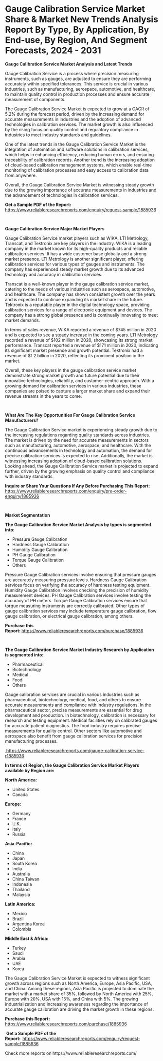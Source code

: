 <p><h1>Gauge Calibration Service Market Share & Market New Trends Analysis Report By Type, By Application, By End-use, By Region, And Segment Forecasts, 2024 - 2031</h1></p><p><strong>Gauge Calibration Service Market Analysis and Latest Trends</strong></p>
<p><p>Gauge Calibration Service is a process where precision measuring instruments, such as gauges, are adjusted to ensure they are performing accurately within specified tolerances. This service is crucial in various industries, such as manufacturing, aerospace, automotive, and healthcare, to maintain quality control in production processes and ensure accurate measurement of components.</p><p>The Gauge Calibration Service Market is expected to grow at a CAGR of 5.2% during the forecast period, driven by the increasing demand for accurate measurements in industries and the adoption of advanced technologies in calibration services. The market growth is also influenced by the rising focus on quality control and regulatory compliance in industries to meet industry standards and guidelines.</p><p>One of the latest trends in the Gauge Calibration Service Market is the integration of automation and software solutions in calibration services, which helps in enhancing efficiency, reducing human errors, and ensuring traceability of calibration records. Another trend is the increasing adoption of cloud-based calibration management systems, which enable real-time monitoring of calibration processes and easy access to calibration data from anywhere.</p><p>Overall, the Gauge Calibration Service Market is witnessing steady growth due to the growing importance of accurate measurements in industries and the advancement of technologies in calibration services.</p></p>
<p><strong>Get a Sample PDF of the Report:&nbsp;</strong> <a href="https://www.reliableresearchreports.com/enquiry/request-sample/1885936">https://www.reliableresearchreports.com/enquiry/request-sample/1885936</a></p>
<p>&nbsp;</p>
<p><strong>Gauge Calibration Service Major Market Players</strong></p>
<p><p>Gauge Calibration Service market players such as WIKA, LTI Metrology, Transcat, and Tektronix are key players in the industry. WIKA is a leading company in the market known for its high-quality products and reliable calibration services. It has a wide customer base globally and a strong market presence. LTI Metrology is another significant player, offering calibration services for various types of gauges and instruments. The company has experienced steady market growth due to its advanced technology and accuracy in calibration services.</p><p>Transcat is a well-known player in the gauge calibration service market, catering to the needs of various industries such as aerospace, automotive, and healthcare. The company has shown consistent growth over the years and is expected to continue expanding its market share in the future. Tektronix is a reputable player in the digital technology space, providing calibration services for a range of electronic equipment and devices. The company has a strong global presence and is continually innovating to meet market demands.</p><p>In terms of sales revenue, WIKA reported a revenue of $745 million in 2020 and is expected to see a steady increase in the coming years. LTI Metrology recorded a revenue of $102 million in 2020, showcasing its strong market performance. Transcat reported a revenue of $171 million in 2020, indicating its significant market presence and growth potential. Tektronix had a revenue of $1.2 billion in 2020, reflecting its prominent position in the market.</p><p>Overall, these key players in the gauge calibration service market demonstrate strong market growth and future potential due to their innovative technologies, reliability, and customer-centric approach. With a growing demand for calibration services in various industries, these companies are poised to capture a larger market share and expand their revenue streams in the years to come.</p></p>
<p>&nbsp;</p>
<p><strong>What Are The Key Opportunities For Gauge Calibration Service Manufacturers?</strong></p>
<p><p>The Gauge Calibration Service market is experiencing steady growth due to the increasing regulations regarding quality standards across industries. The market is driven by the need for accurate measurements in sectors such as manufacturing, automotive, aerospace, and healthcare. With the continuous advancements in technology and automation, the demand for precise calibration services is expected to rise. Additionally, the market is witnessing increasing adoption of cloud-based calibration solutions. Looking ahead, the Gauge Calibration Service market is projected to expand further, driven by the growing emphasis on quality control and compliance with industry standards.</p></p>
<p><strong>Inquire or Share Your Questions If Any Before Purchasing This Report:</strong> <a href="https://www.reliableresearchreports.com/enquiry/pre-order-enquiry/1885936">https://www.reliableresearchreports.com/enquiry/pre-order-enquiry/1885936</a></p>
<p>&nbsp;</p>
<p><strong>Market Segmentation</strong></p>
<p><strong>The Gauge Calibration Service Market Analysis by types is segmented into:</strong></p>
<p><ul><li>Pressure Gauge Calibration</li><li>Hardness Gauge Calibration</li><li>Humidity Gauge Calibration</li><li>PH Gauge Calibration</li><li>Torque Gauge Calibration</li><li>Others</li></ul></p>
<p><p>Pressure Gauge Calibration services involve ensuring that pressure gauges are accurately measuring pressure levels. Hardness Gauge Calibration services focus on verifying the accuracy of hardness testing equipment. Humidity Gauge Calibration involves checking the precision of humidity measurement devices. PH Gauge Calibration services involve testing the accuracy of PH meters. Torque Gauge Calibration services ensure that torque measuring instruments are correctly calibrated. Other types of gauge calibration services may include temperature gauge calibration, flow gauge calibration, or electrical gauge calibration, among others.</p></p>
<p><strong>Purchase this Report:&nbsp;</strong><a href="https://www.reliableresearchreports.com/purchase/1885936">https://www.reliableresearchreports.com/purchase/1885936</a></p>
<p>&nbsp;</p>
<p><strong>The Gauge Calibration Service Market Industry Research by Application is segmented into:</strong></p>
<p><ul><li>Pharmaceutical</li><li>Biotechnology</li><li>Medical</li><li>Food</li><li>Others</li></ul></p>
<p><p>Gauge calibration services are crucial in various industries such as pharmaceutical, biotechnology, medical, food, and others to ensure accurate measurements and compliance with industry regulations. In the pharmaceutical sector, precise measurements are essential for drug development and production. In biotechnology, calibration is necessary for research and testing equipment. Medical facilities rely on calibrated gauges for accurate patient diagnostics. The food industry requires precise measurements for quality control. Other sectors like automotive and aerospace also benefit from gauge calibration services for precision manufacturing processes.</p></p>
<p><a href="https://www.reliableresearchreports.com/gauge-calibration-service-r1885936">&nbsp;https://www.reliableresearchreports.com/gauge-calibration-service-r1885936</a></p>
<p><strong>In terms of Region, the Gauge Calibration Service Market Players available by Region are:</strong></p>
<p>
    <p> <strong> North America: </strong>
        <ul>
            <li>United States</li>
            <li>Canada</li>
        </ul>
        </p> 
    <p> <strong> Europe: </strong>
        <ul>
            <li>Germany</li>
            <li>France</li>
            <li>U.K.</li>
            <li>Italy</li>
            <li>Russia</li>
        </ul>
        </p> 
    <p> <strong> Asia-Pacific: </strong>
        <ul>
            <li>China</li>
            <li>Japan</li>
            <li>South Korea</li>
            <li>India</li>
            <li>Australia</li>
            <li>China Taiwan</li>
            <li>Indonesia</li>
            <li>Thailand</li>
            <li>Malaysia</li>
        </ul>
        </p> 
    <p> <strong> Latin America: </strong>
        <ul>
            <li>Mexico</li>
            <li>Brazil</li>
            <li>Argentina Korea</li>
            <li>Colombia</li>
        </ul>
        </p> 
    <p> <strong> Middle East & Africa: </strong>
        <ul>
            <li>Turkey</li>
            <li>Saudi</li>
            <li>Arabia</li>
            <li>UAE</li>
            <li>Korea</li>
        </ul>
    </p>
    </p>
<p><p>The Gauge Calibration Service Market is expected to witness significant growth across regions such as North America, Europe, Asia Pacific, USA, and China. Among these regions, Asia Pacific is projected to dominate the market with a market share of 35%, followed by North America with 25%, Europe with 20%, USA with 15%, and China with 5%. The growing industrialization and increasing awareness regarding the importance of accurate gauge calibration are driving the market growth in these regions.</p></p>
<p><strong>Purchase this Report: </strong><a href="https://www.reliableresearchreports.com/purchase/1885936">https://www.reliableresearchreports.com/purchase/1885936</a></p>
<p>&nbsp;<strong>Get a Sample PDF of the Report:&nbsp;&nbsp;</strong><a href="https://www.reliableresearchreports.com/enquiry/request-sample/1885936">https://www.reliableresearchreports.com/enquiry/request-sample/1885936</a></p>
<p><strong></strong></p>
<p>Check more reports on https://www.reliableresearchreports.com/</p>